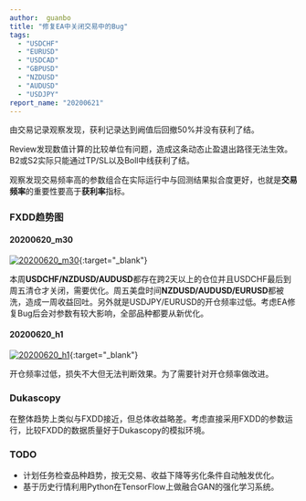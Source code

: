 ```yaml
---
author:  guanbo
title: "修复EA中关闭交易中的Bug"
tags: 
  - "USDCHF"
  - "EURUSD"
  - "USDCAD"
  - "GBPUSD"
  - "NZDUSD"
  - "AUDUSD"
  - "USDJPY"
report_name: "20200621"
---
```


由交易记录观察发现，获利记录达到阙值后回撤50%并没有获利了结。

Review发现数值计算的比较单位有问题，造成这条动态止盈退出路径无法生效。B2或S2实际只能通过TP/SL以及Boll中线获利了结。

观察发现交易频率高的参数组合在实际运行中与回测结果拟合度更好，也就是**交易频率**的重要性要高于**获利率**指标。

### FXDD趋势图
#### 20200620_m30
[1]: {{site.url}}{{site.baseurl}}/assets/images/20200620_m30.png
[![20200620_m30][1]][1]{:target="_blank"}

本周**USDCHF/NZDUSD/AUDUSD**都存在跨2天以上的仓位并且USDCHF最后到周五清仓才关闭，需要优化。周五美盘时间**NZDUSD/AUDUSD/EURUSD**都被洗，造成一周收益回吐。另外就是USDJPY/EURUSD的开仓频率过低。考虑EA修复Bug后会对参数有较大影响，全部品种都要从新优化。

#### 20200620_h1
[2]: {{site.url}}{{site.baseurl}}/assets/images/20200620_h1.png
[![20200620_h1][2]][2]{:target="_blank"}

开仓频率过低，损失不大但无法判断效果。为了需要针对开仓频率做改进。

### Dukascopy
在整体趋势上类似与FXDD接近，但总体收益略差。考虑直接采用FXDD的参数运行，比较FXDD的数据质量好于Dukascopy的模拟环境。

### TODO
- 计划任务检查品种趋势，按无交易、收益下降等劣化条件自动触发优化。
- 基于历史行情利用Python在TensorFlow上做融合GAN的强化学习系统。
